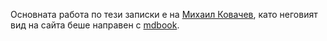 Основната работа по тези записки е на [Михаил Ковачев](https://github.com/MihailKovachev), като неговият вид на сайта беше направен с [mdbook](https://github.com/rust-lang/mdBook).